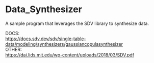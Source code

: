 # Data_Synthesizer
A sample program that leverages the SDV library to synthesize data. 

DOCS:\
https://docs.sdv.dev/sdv/single-table-data/modeling/synthesizers/gaussiancopulasynthesizer \
OTHER:\
https://dai.lids.mit.edu/wp-content/uploads/2018/03/SDV.pdf

